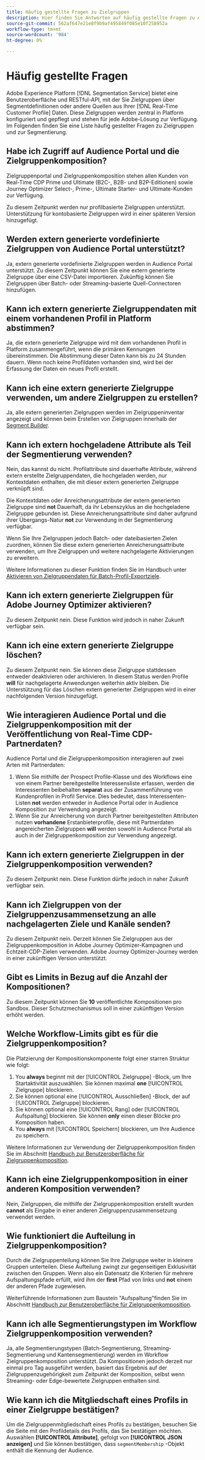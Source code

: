 ```yaml
---
title: Häufig gestellte Fragen zu Zielgruppen
description: Hier finden Sie Antworten auf häufig gestellte Fragen zu Audiences.
source-git-commit: 562af647e21e8f9b9af495849f085e10f258952a
workflow-type: tm+mt
source-wordcount: '984'
ht-degree: 0%

---
```



# Häufig gestellte Fragen

Adobe Experience Platform [!DNL Segmentation Service] bietet eine Benutzeroberfläche und RESTful-API, mit der Sie Zielgruppen über Segmentdefinitionen oder andere Quellen aus Ihrer [!DNL Real-Time Customer Profile] Daten. Diese Zielgruppen werden zentral in Platform konfiguriert und gepflegt und stehen für jede Adobe-Lösung zur Verfügung. Im Folgenden finden Sie eine Liste häufig gestellter Fragen zu Zielgruppen und zur Segmentierung.

## Habe ich Zugriff auf Audience Portal und die Zielgruppenkomposition?

Zielgruppenportal und Zielgruppenkomposition stehen allen Kunden von Real-Time CDP Prime und Ultimate (B2C-, B2B- und B2P-Editionen) sowie Journey Optimizer Select-, Prime-, Ultimate Starter- und Ultimate-Kunden zur Verfügung.

Zu diesem Zeitpunkt werden nur profilbasierte Zielgruppen unterstützt. Unterstützung für kontobasierte Zielgruppen wird in einer späteren Version hinzugefügt.

## Werden extern generierte vordefinierte Zielgruppen von Audience Portal unterstützt?

Ja, extern generierte vordefinierte Zielgruppen werden in Audience Portal unterstützt. Zu diesem Zeitpunkt können Sie eine extern generierte Zielgruppe über eine CSV-Datei importieren. Zukünftig können Sie Zielgruppen über Batch- oder Streaming-basierte Quell-Connectoren hinzufügen.

## Kann ich extern generierte Zielgruppendaten mit einem vorhandenen Profil in Platform abstimmen?

Ja, die extern generierte Zielgruppe wird mit dem vorhandenen Profil in Platform zusammengeführt, wenn die primären Kennungen übereinstimmen. Die Abstimmung dieser Daten kann bis zu 24 Stunden dauern. Wenn noch keine Profildaten vorhanden sind, wird bei der Erfassung der Daten ein neues Profil erstellt.

## Kann ich eine extern generierte Zielgruppe verwenden, um andere Zielgruppen zu erstellen?

Ja, alle extern generierten Zielgruppen werden im Zielgruppeninventar angezeigt und können beim Erstellen von Zielgruppen innerhalb der [Segment Builder](./ui/segment-builder.md).

## Kann ich extern hochgeladene Attribute als Teil der Segmentierung verwenden?

Nein, das kannst du nicht. Profilattribute sind dauerhafte Attribute, während extern erstellte Zielgruppendaten, die hochgeladen werden, nur Kontextdaten enthalten, die mit dieser extern generierten Zielgruppe verknüpft sind.

Die Kontextdaten oder Anreicherungsattribute der extern generierten Zielgruppe sind **not** Dauerhaft, da ihr Lebenszyklus an die hochgeladene Zielgruppe gebunden ist. Diese Anreicherungsattribute sind daher aufgrund ihrer Übergangs-Natur **not** zur Verwendung in der Segmentierung verfügbar.

Wenn Sie Ihre Zielgruppen jedoch Batch- oder dateibasierten Zielen zuordnen, können Sie diese extern generierten Anreicherungsattribute verwenden, um Ihre Zielgruppen und weitere nachgelagerte Aktivierungen zu erweitern.

Weitere Informationen zu dieser Funktion finden Sie im Handbuch unter [Aktivieren von Zielgruppendaten für Batch-Profil-Exportziele](../destinations/ui/activate-batch-profile-destinations.md#mapping).

## Kann ich extern generierte Zielgruppen für Adobe Journey Optimizer aktivieren?

Zu diesem Zeitpunkt nein. Diese Funktion wird jedoch in naher Zukunft verfügbar sein.

## Kann ich eine extern generierte Zielgruppe löschen?

Zu diesem Zeitpunkt nein. Sie können diese Zielgruppe stattdessen entweder deaktivieren oder archivieren. In diesem Status werden Profile **will** für nachgelagerte Anwendungen weiterhin aktiv bleiben. Die Unterstützung für das Löschen extern generierter Zielgruppen wird in einer nachfolgenden Version hinzugefügt.

## Wie interagieren Audience Portal und die Zielgruppenkomposition mit der Veröffentlichung von Real-Time CDP-Partnerdaten?

Audience Portal und die Zielgruppenkomposition interagieren auf zwei Arten mit Partnerdaten:

1. Wenn Sie mithilfe der Prospect Profile-Klasse und des Workflows eine von einem Partner bereitgestellte Interessensliste erfassen, werden die Interessenten beibehalten **separat** aus der Zusammenführung von Kundenprofilen in Profil Service. Dies bedeutet, dass Interessenten-Listen **not** werden entweder in Audience Portal oder in Audience Komposition zur Verwendung angezeigt.
2. Wenn Sie zur Anreicherung von durch Partner bereitgestellten Attributen nutzen **vorhandene** Erstanbieterprofile, diese mit Partnerdaten angereicherten Zielgruppen **will** werden sowohl in Audience Portal als auch in der Zielgruppenkomposition zur Verwendung angezeigt.

## Kann ich extern generierte Zielgruppen in der Zielgruppenkomposition verwenden?

Zu diesem Zeitpunkt nein. Diese Funktion dürfte jedoch in naher Zukunft verfügbar sein.

## Kann ich Zielgruppen von der Zielgruppenzusammensetzung an alle nachgelagerten Ziele und Kanäle senden?

Zu diesem Zeitpunkt nein. Derzeit können Sie Zielgruppen aus der Zielgruppenkomposition in Adobe Journey Optimizer-Kampagnen und Echtzeit-CDP-Zielen verwenden. Adobe Journey Optimizer-Journey werden in einer zukünftigen Version unterstützt.

## Gibt es Limits in Bezug auf die Anzahl der Kompositionen?

Zu diesem Zeitpunkt können Sie **10** veröffentlichte Kompositionen pro Sandbox. Dieser Schutzmechanismus soll in einer zukünftigen Version erhöht werden.

## Welche Workflow-Limits gibt es für die Zielgruppenkomposition?

Die Platzierung der Kompositionskomponente folgt einer starren Struktur wie folgt:

1. You **always** beginnt mit der [!UICONTROL Zielgruppe] -Block, um Ihre Startaktivität auszuwählen. Sie können maximal **one** [!UICONTROL Zielgruppe] blockieren.
2. Sie können optional eine [!UICONTROL Ausschließen] -Block, der auf [!UICONTROL Zielgruppe] blockieren.
3. Sie können optional eine [!UICONTROL Rang] oder [!UICONTROL Aufspaltung] blockieren. Sie können **only** einen dieser Blöcke pro Komposition haben.
4. You **always** mit [!UICONTROL Speichern] blockieren, um Ihre Audience zu speichern.

Weitere Informationen zur Verwendung der Zielgruppenkomposition finden Sie im Abschnitt [Handbuch zur Benutzeroberfläche für Zielgruppenkomposition](./ui/audience-composition.md).

## Kann ich eine Zielgruppenkomposition in einer anderen Komposition verwenden?

Nein, Zielgruppen, die mithilfe der Zielgruppenkomposition erstellt wurden **cannot** als Eingabe in einer anderen Zielgruppenzusammensetzung verwendet werden.

## Wie funktioniert die Aufteilung in Zielgruppenkomposition?

Durch die Zielgruppenteilung können Sie Ihre Zielgruppe weiter in kleinere Gruppen unterteilen. Diese Aufteilung zwingt zur gegenseitigen Exklusivität zwischen den Gruppen. Wenn also ein Datensatz die Kriterien für mehrere Aufspaltungspfade erfüllt, wird ihm der **first** Pfad von links und **not** einem der anderen Pfade zugewiesen.

Weiterführende Informationen zum Baustein &quot;Aufspaltung&quot;finden Sie im Abschnitt [Handbuch zur Benutzeroberfläche für Zielgruppenkomposition](./ui/audience-composition.md#split).

## Kann ich alle Segmentierungstypen im Workflow Zielgruppenkomposition verwenden?

Ja, alle Segmentierungstypen (Batch-Segmentierung, Streaming-Segmentierung und Kantensegmentierung) werden im Workflow Zielgruppenkomposition unterstützt. Da Kompositionen jedoch derzeit nur einmal pro Tag ausgeführt werden, basiert das Ergebnis auf der Zielgruppenzugehörigkeit zum Zeitpunkt der Komposition, selbst wenn Streaming- oder Edge-bewertete Zielgruppen enthalten sind.

## Wie kann ich die Mitgliedschaft eines Profils in einer Zielgruppe bestätigen?

Um die Zielgruppenmitgliedschaft eines Profils zu bestätigen, besuchen Sie die Seite mit den Profildetails des Profils, das Sie bestätigen möchten. Auswählen **[!UICONTROL Attribute]**, gefolgt von **[!UICONTROL JSON anzeigen]** und Sie können bestätigen, dass `segmentMembership` -Objekt enthält die Kennung der Audience.
